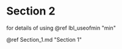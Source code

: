 # Section 2

for details of using @ref lbl_useofmin "min"

<!-- [Section 1](#Section 1.md) -->
@ref Section_1.md "Section 1"